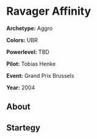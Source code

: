 # Ravager Affinity

**Archetype:** Aggro

**Colors:** UBR

**Powerlevel:** TBD

**Pilot:** Tobias Henke

**Event:** Grand Prix Brussels

**Year:** 2004

## About

## Startegy 
